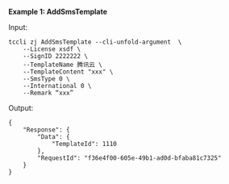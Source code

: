 **Example 1: AddSmsTemplate**



Input: 

```
tccli zj AddSmsTemplate --cli-unfold-argument  \
    --License xsdf \
    --SignID 2222222 \
    --TemplateName 腾讯云 \
    --TemplateContent "xxx" \
    --SmsType 0 \
    --International 0 \
    --Remark “xxx”
```

Output: 
```
{
    "Response": {
        "Data": {
            "TemplateId": 1110
        },
        "RequestId": "f36e4f00-605e-49b1-ad0d-bfaba81c7325"
    }
}
```

